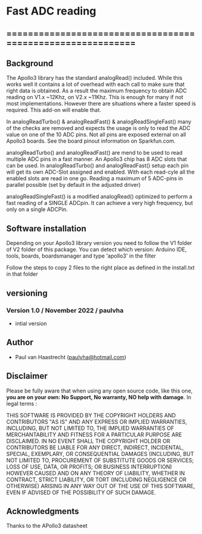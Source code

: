 
# Fast ADC reading
## ===========================================================

## Background

The Apollo3 library has the standard analogRead() included. While this works well it contains a lot of overhead with each call to make sure that right data is obtained. As a result the maximum frequency to obtain ADC reading on V1.x ~12Khz, on V2.x ~11Khz. This is enough for many if not most implementations. However there are situations where a faster speed is required. This add-on will enable that.

In analogReadTurbo() & analogReadFast() & analogReadSingleFast() many of the checks are removed and expects the usage is only to read the ADC value on one of the 10 ADC pins. Not all pins are exposed external on all Apollo3 boards. See the board pinout information on Sparkfun.com.

analogReadTurbo() and analogReadFast() are mend to be used to read multiple ADC pins in a fast manner. An Apollo3 chip has 8 ADC slots that can be used. In analogReadTurbo() and analogReadFast() setup each pin will get its own ADC-Slot assigned and enabled. With each read-cyle all the enabled slots are read in one go. Reading a maximum of 5 ADC-pins in parallel possible (set by default in the adjusted driver)

analogReadSingleFast() is a modified analogRead() optimized to perform a fast reading of a SINGLE ADCpin. It can achieve a very high frequency, but only on a single ADCPin.

## Software installation

Depending on your Apollo3 library version you need to follow the V1 folder of V2 folder of this package.
You can detect which version: Arduino IDE, tools, boards, boardsmanager and type 'apollo3' in the filter

Follow the steps to copy 2 files to the right place as defined in the install.txt in that folder

## versioning
### Version 1.0 / November 2022 / paulvha
 * intial version

## Author
 * Paul van Haastrecht (paulvha@hotmail.com)

## Disclaimer
Please be fully aware that when using any open source code, like this one, **you are on your own: No Support, No warranty, NO help with damage**. In legal terms :

THIS SOFTWARE IS PROVIDED BY THE COPYRIGHT HOLDERS AND CONTRIBUTORS "AS IS" AND ANY EXPRESS OR IMPLIED WARRANTIES, INCLUDING, BUT NOT LIMITED TO, THE IMPLIED WARRANTIES OF MERCHANTABILITY AND FITNESS FOR A PARTICULAR PURPOSE ARE DISCLAIMED. IN NO EVENT SHALL THE COPYRIGHT HOLDER OR CONTRIBUTORS BE LIABLE FOR ANY DIRECT, INDIRECT, INCIDENTAL, SPECIAL, EXEMPLARY, OR CONSEQUENTIAL DAMAGES (INCLUDING, BUT NOT LIMITED TO, PROCUREMENT OF SUBSTITUTE GOODS OR SERVICES; LOSS OF USE, DATA, OR PROFITS; OR BUSINESS INTERRUPTION) HOWEVER CAUSED AND ON ANY THEORY OF LIABILITY, WHETHER IN CONTRACT, STRICT LIABILITY, OR TORT (INCLUDING NEGLIGENCE OR OTHERWISE) ARISING IN ANY WAY OUT OF THE USE OF THIS SOFTWARE, EVEN IF ADVISED OF THE POSSIBILITY OF SUCH DAMAGE.

## Acknowledgments
Thanks to the APollo3 datasheet

